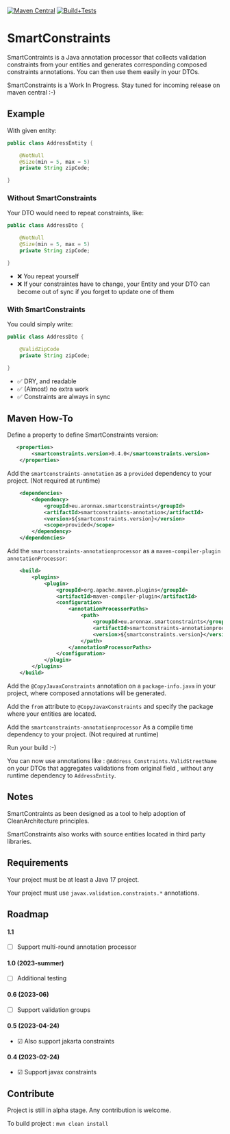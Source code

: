 [![Maven Central](https://img.shields.io/maven-central/v/eu.aronnax.smartconstraints/smartconstraints-annotation.svg?label=Maven%20Central)](https://search.maven.org/search?q=g:%22eu.aronnax.smartconstraints%22%20AND%20a:%22smartconstraints-annotation%22)
[![Build+Tests](https://github.com/jruillier/smartconstraints/actions/workflows/maven.yml/badge.svg)](https://github.com/jruillier/smartconstraints/actions/workflows/maven.yml)

<!-- ![Coverage](.github/badges/jacoco.svg) -->

# SmartConstraints

SmartContraints is a Java annotation
processor that collects validation
constraints from your entities and
generates corresponding composed constraints annotations. 
You can then use them easily in your DTOs. 


SmartConstraints is a Work In Progress.
Stay tuned for incoming release on maven central :-)

## Example

With given entity:

```java
public class AddressEntity {

    @NotNull
    @Size(min = 5, max = 5)
    private String zipCode;

}
```

### Without SmartConstraints

Your DTO would need to repeat constraints, like:

```java
public class AddressDto {

    @NotNull
    @Size(min = 5, max = 5)
    private String zipCode;

}
```
- ❌ You repeat yourself
- ❌ If your constraintes have to change, your Entity and your DTO can become out of sync if you forget to update one of them

### With SmartConstraints

You could simply write:

```java
public class AddressDto {

    @ValidZipCode
    private String zipCode;

}
```
- ✅ DRY, and readable
- ✅ (Almost) no extra work
- ✅ Constraints are always in sync

## Maven How-To
 
Define a property to define SmartConstraints version:
```xml
   <properties>
        <smartconstraints.version>0.4.0</smartconstraints.version>
    </properties>
```

Add the `smartconstraints-annotation` as 
a `provided` dependency to your project.
(Not required at runtime) 

```xml
    <dependencies>
        <dependency>
            <groupId>eu.aronnax.smartconstraints</groupId>
            <artifactId>smartconstraints-annotation</artifactId>
            <version>${smartconstraints.version}</version>
            <scope>provided</scope>
        </dependency>
    </dependencies>
```

Add the `smartconstraints-annotationprocessor`
as a `maven-compiler-plugin` `annotationProcessor`:

```xml
    <build>
        <plugins>
            <plugin>
                <groupId>org.apache.maven.plugins</groupId>
                <artifactId>maven-compiler-plugin</artifactId>
                <configuration>
                    <annotationProcessorPaths>
                        <path>
                            <groupId>eu.aronnax.smartconstraints</groupId>
                            <artifactId>smartconstraints-annotationprocessor</artifactId>
                            <version>${smartconstraints.version}</version>
                        </path>
                    </annotationProcessorPaths>
                </configuration>
            </plugin>
        </plugins>
    </build>
```

Add the `@CopyJavaxConstraints` annotation
on a `package-info.java` in your project,
where composed annotations will be generated.

Add the `from` attribute to `@CopyJavaxConstraints`
and specify the package where your entities
are located.

Add the `smartconstraints-annotationprocessor`
As a compile time dependency to your project. 
(Not required at runtime) 

Run your build :-)

You can now use annotations like :
`@Address_Constraints.ValidStreetName` on your DTOs that
aggregates validations from original
 field , without any runtime 
dependency to `AddressEntity`. 

## Notes

SmartContraints as been designed as a
 tool to help adoption of 
CleanArchitecture principles.

SmartConstraints also works with source
entities located in third party libraries.

## Requirements

Your project must be at least a Java 17 project.

Your project must use `javax.validation.constraints.*` annotations.

## Roadmap

#### 1.1

- ☐ Support multi-round annotation processor

#### 1.0 (2023-summer)

- ☐ Additional testing

#### 0.6 (2023-06)

- ☐ Support validation groups

#### 0.5 (2023-04-24)

- ☑ Also support jakarta constraints

#### 0.4 (2023-02-24)

- ☑︎ Support javax constraints

## Contribute

Project is still in alpha stage. Any contribution is welcome.

To build project :
`mvn clean install`
